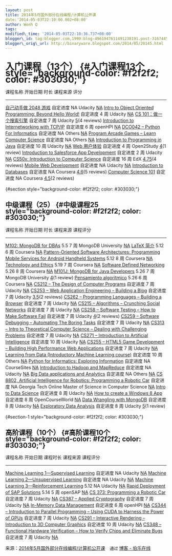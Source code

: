 ```yaml
--- 
layout: post 
title: 2014年5月国外部分在线编程/计算机公开课 
date:'2014-05-03T22:10:00.002+08:00' 
author: Wenh Q
tags:
modified\_time: '2014-05-03T22:10:36.737+08:00' 
blogger\_id: tag:blogger.com,1999:blog-4961947611491238191.post-3167445709229895295
blogger\_orig\_url: http://binaryware.blogspot.com/2014/05/20145.html
---
```


<div dir="ltr"
style="font-size: 14px; line-height: 20px; margin-top: 15px;">

入门课程（13个） {#入门课程13个 style="background-color: #f2f2f2; color: #303030;"}
================

  课程名称                                                                                                                   开始日期   时长    课程来源     评分
  -------------------------------------------------------------------------------------------------------------------------- ---------- ------- ------------ ------------------------------------------------------------------------------------------------------------------------------
  [自己动手做 2048 游戏](https://www.udacity.com/course/ud248)                                                               自定进度   NA      Udacity      [NA](https://www.class-central.com/mooc/1952/udacity-make-your-own-2048#course-reviews)
  [Intro to Object Oriented Programming: Beyond Hello World!](https://www.udacity.com/course/ud036)                          自定进度   4 周    Udacity      [NA](https://www.class-central.com/mooc/2013/udacity-intro-to-object-oriented-programming-beyond-hello-world#course-reviews)
  [CS 101：做一个搜索引擎](http://www.udacity.com/overview/Course/cs101)                                                     自定进度   7 周    Udacity      [5](https://www.class-central.com/mooc/320/udacity-introduction-to-computer-science#course-reviews)(4 reviews)
  [Introduction to Internetworking with TCP/IP](https://openhpi.de/course/internetworking)                                   自定进度   6 周    openHPI      [NA](https://www.class-central.com/mooc/590/openhpi-introduction-to-internetworking-with-tcp-ip#course-reviews)
  [DCO042 – Python For Informatics](https://online.dr-chuck.com/index.php)                                                   自定进度   NA      Others       [NA](https://www.class-central.com/mooc/1010/dco042-python-for-informatics#course-reviews)
  [Program Arcade Games – Learn Computer Science](http://programarcadegames.com/)                                            自定进度   NA      Others       [NA](https://www.class-central.com/mooc/640/program-arcade-games-learn-computer-science#course-reviews)
  [Introduction to Programming in Java](https://www.udacity.com/course/cs046)                                                自定进度   10 周   Udacity      [NA](https://www.class-central.com/mooc/831/udacity-introduction-to-programming-in-java#course-reviews)
  [Web 用户体验](https://www.open2study.com/courses/user-experience-for-the-web)                                             自定进度   4 周    Open2Study   [4](https://www.class-central.com/mooc/904/open2study-user-experience-for-the-web#course-reviews)(1 review)
  [Introduction to Salesforce App Development](https://www.udacity.com/course/ud162)                                         自定进度   2 周    Udacity      [NA](https://www.class-central.com/mooc/1481/udacity-introduction-to-salesforce-app-development#course-reviews)
  [CS50x: Introduction to Computer Science](https://www.edx.org/course/harvardx/harvardx-cs50x-introduction-computer-1022)   自定进度   16 周   EdX          [4.75](https://www.class-central.com/mooc/442/edx-cs50x-introduction-to-computer-science#course-reviews)(4 reviews)
  [Mobile Web Development](https://www.udacity.com/course/cs256)                                                             自定进度   NA      Udacity      [NA](https://www.class-central.com/mooc/1046/udacity-mobile-web-development#course-reviews)
  [Introduction to Databases](https://www.coursera.org/course/db)                                                            自定进度   NA      Coursera     [4.6](https://www.class-central.com/mooc/303/coursera-introduction-to-databases#course-reviews)(5 reviews)
  [Computer Science 101](https://www.coursera.org/course/cs101)                                                              自定进度   NA      Coursera     [4.5](https://www.class-central.com/mooc/375/coursera-computer-science-101#course-reviews)(2 reviews)

 {#section style="background-color: #f2f2f2; color: #303030;"}

中级课程（25） {#中级课程25 style="background-color: #f2f2f2; color: #303030;"}
--------------

  课程名称                                                                                                                                                         开始日期   时长    课程来源                                                    课程评分
  ---------------------------------------------------------------------------------------------------------------------------------------------------------------- ---------- ------- ----------------------------------------------------------- -----------------------------------------------------------------------------------------------------------------------------------------------------------------------------------------------
  [M102: MongoDB for DBAs](https://university.mongodb.com/courses/10gen/M102/2014_may/about)                                                                       5.5        7 周    MongoDB University                                          [NA](https://www.class-central.com/mooc/475/mongodb-university-m102-mongodb-for-dbas#course-reviews)
  [LaTeX 简介](https://www.coursera.org/course/latex)                                                                                                              5.12       6 周    Coursera                                                    [NA](https://www.class-central.com/mooc/1377/coursera-----latex-introduction-to-latex#course-reviews)
  [Pattern-Oriented Software Architectures: Programming Mobile Services for Android Handheld Systems](https://www.coursera.org/course/posa)                        5.12       8 周    Coursera                                                    [NA](https://www.class-central.com/mooc/533/coursera-pattern-oriented-software-architectures-programming-mobile-services-for-android-handheld-systems#course-reviews)
  [Technology and Ethics](https://www.coursera.org/course/techethics)                                                                                              5.19       7 周    Coursera                                                    [NA](https://www.class-central.com/mooc/1529/coursera-technology-and-ethics#course-reviews)
  [Software Defined Networking](https://www.coursera.org/course/sdn)                                                                                               5.26       8 周    Coursera                                                    [NA](https://www.class-central.com/mooc/489/coursera-software-defined-networking#course-reviews)
  [M101J: MongoDB for Java Developers](https://university.mongodb.com/courses/10gen/M101J/2014_may/about)                                                          5.26       7 周    MongoDB University                                          [4](https://www.class-central.com/mooc/599/mongodb-university-m101j-mongodb-for-java-developers#course-reviews)(1 review)
  [Pensamiento algorítmico](https://www.coursera.org/course/pealgoritmico)                                                                                         5.26       6 周    Coursera                                                    [NA](https://www.class-central.com/mooc/1906/coursera-pensamiento-algoritmico#course-reviews)
  [CS212 – The Design of Computer Programs](http://www.udacity.com/overview/Course/cs212)                                                                          自定进度   7 周    Udacity                                                     [NA](https://www.class-central.com/mooc/323/udacity-design-of-computer-programs#course-reviews)
  [CS253 – Web Application Engineering – Building a Blog](http://www.udacity.com/overview/Course/cs253)                                                            自定进度   7 周    Udacity                                                     [3.5](https://www.class-central.com/mooc/324/udacity-web-development#course-reviews)(2 reviews)
  [CS262 – Programming Languages – Building a Browser](http://www.udacity.com/overview/Course/cs262)                                                               自定进度   7 周    Udacity                                                     [NA](https://www.class-central.com/mooc/325/udacity-programming-languages#course-reviews)
  [CS215 – Algorithms – Crunching Social Networks](http://www.udacity.com/overview/Course/cs215/CourseRev/1)                                                       自定进度   7 周    Udacity                                                     [NA](https://www.class-central.com/mooc/364/udacity-algorithms#course-reviews)
  [CS258 – Software Testing – How to Make Software Fail](http://www.udacity.com/overview/Course/cs258/CourseRev/1)                                                 自定进度   7 周    Udacity                                                     [4](https://www.class-central.com/mooc/365/udacity-software-testing#course-reviews)(2 reviews)
  [CS259 – Software Debugging – Automating The Boring Tasks](http://www.udacity.com/overview/Course/cs259/CourseRev/1)                                             自定进度   7 周    Udacity                                                     [NA](https://www.class-central.com/mooc/457/udacity-software-debugging#course-reviews)
  [CS313 – Intro to Theoretical Computer Science – Dealing with Challenging Problems](http://www.udacity.com/overview/Course/cs313/CourseRev/1)                    自定进度   7 周    Udacity                                                     [NA](https://www.class-central.com/mooc/455/udacity-intro-to-theoretical-computer-science#course-reviews)
  [CS271 – Introduction to Artificial Intelligence](http://www.udacity.com/overview/Course/cs271/CourseRev/1)                                                      自定进度   10 周   Udacity                                                     [NA](https://www.class-central.com/mooc/592/udacity-introduction-to-artificial-intelligence#course-reviews)
  [CS255 – HTML5 Game Development – Building High Performance Web Applications](http://www.udacity.com/overview/Course/cs255/CourseRev/1)                          自定进度   7 周    Udacity                                                     [NA](https://www.class-central.com/mooc/551/udacity-html5-game-development#course-reviews)
  [Learning from Data (Introductory Machine Learning course)](http://work.caltech.edu/telecourse.html)                                                             自定进度   10 周   Others                                                      [NA](https://www.class-central.com/mooc/366/learning-from-data-introductory-machine-learning-course#course-reviews)
  [Python for Informatics: Exploring Information](https://www.coursesites.com/webapps/Bb-sites-course-creation-BBLEARN/courseHomepage.htmlx?course_id=_250824_1)   自定进度   NA      CourseSites                                                 [NA](https://www.class-central.com/mooc/795/coursesites-python-for-informatics-exploring-information#course-reviews)
  [Introduction to Hadoop and MapReduce](https://www.udacity.com/course/ud617)                                                                                     自定进度   NA      Udacity                                                     [NA](https://www.class-central.com/mooc/1470/udacity-introduction-to-hadoop-and-mapreduce#course-reviews)
  [Big Data applications and Analytics](https://bigdatacourse.appspot.com/)                                                                                        自定进度   NA      Others                                                      [NA](https://www.class-central.com/mooc/1948/big-data-applications-and-analytics#course-reviews)
  [CS 8802, Artificial Intelligence for Robotics: Programming a Robotic Car](https://www.udacity.com/course/cs373)                                                 自定进度   NA      Georgia Tech Online Master of Science in Computer Science   [NA](https://www.class-central.com/mooc/1021/georgia-tech-online-master-of-science-in-computer-science-cs-8802-artificial-intelligence-for-robotics-programming-a-robotic-car#course-reviews)
  [Intro to Data Science](https://www.udacity.com/course/ud359)                                                                                                    自定进度   8 周    Udacity                                                     [NA](https://www.class-central.com/mooc/1480/udacity-intro-to-data-science#course-reviews)
  [How to create a Windows 8 App](http://www.opencourseworld.de/pages/coursedescription.jsf?courseId=487693)                                                       自定进度   8 周    OpenCourseWorld                                             [NA](https://www.class-central.com/mooc/1788/opencourseworld-how-to-create-a-windows-8-app#course-reviews)
  [Data Wrangling with MongoDB](https://www.udacity.com/course/ud032)                                                                                              自定进度   8 周    Udacity                                                     [NA](https://www.class-central.com/mooc/1479/udacity-data-wrangling-with-mongodb#course-reviews)
  [Exploratory Data Analysis](https://www.udacity.com/course/ud651)                                                                                                自定进度   8 周    Udacity                                                     [5](https://www.class-central.com/mooc/1478/udacity-exploratory-data-analysis#course-reviews)(1 review)

 {#section-1 style="background-color: #f2f2f2; color: #303030;"}

高阶课程（10个） {#高阶课程10个 style="background-color: #f2f2f2; color: #303030;"}
----------------

  课程名称                                                                                                                                             开始日期   课程时长   课程来源   课程评分
  ---------------------------------------------------------------------------------------------------------------------------------------------------- ---------- ---------- ---------- ----------------------------------------------------------------------------------------------------------------
  [Machine Learning 1—Supervised Learning](https://www.udacity.com/course/ud675)                                                                       自定进度   NA         Udacity    [NA](https://www.class-central.com/mooc/1847/udacity-machine-learning-1-supervised-learning#course-reviews)
  [Machine Learning 2—Unsupervised Learning](https://www.udacity.com/course/ud741)                                                                     自定进度   NA         Udacity    [NA](https://www.class-central.com/mooc/1848/udacity-machine-learning-2-unsupervised-learning#course-reviews)
  [Machine Learning 3—Reinforcement Learning](https://www.udacity.com/course/ud820)                                                                    5.12       NA         Udacity    [NA](https://www.class-central.com/mooc/1849/udacity-machine-learning-3-reinforcement-learning#course-reviews)
  [Rapid Deployment of SAP Solutions](https://open.sap.com/course/rds1)                                                                                5.14       5 周       openSAP    [NA](https://www.class-central.com/mooc/2018/opensap-rapid-deployment-of-sap-solutions#course-reviews)
  [CS 373: Programming a Robotic Car](http://www.udacity.com/overview/Course/cs373)                                                                    自定进度   7 周       Udacity    [NA](https://www.class-central.com/mooc/319/udacity-artificial-intelligence-for-robotics#course-reviews)
  [CS387 – Applied Cryptography](http://www.udacity.com/overview/Course/cs387)                                                                         自定进度   7 周       Udacity    [NA](https://www.class-central.com/mooc/326/udacity-cs387-applied-cryptography#course-reviews)
  [In-Memory Data Management](https://openhpi.de/course/inmemorydatabases)                                                                             自定进度   6 周       openHPI    [NA](https://www.class-central.com/mooc/465/openhpi-in-memory-data-management#course-reviews)
  [CS344 – Introduction to Parallel Programming – Using CUDA to Harness the Power of GPUs](http://www.udacity.com/overview/Course/cs344/CourseRev/1)   自定进度   7 周       Udacity    [NA](https://www.class-central.com/mooc/549/udacity-intro-to-parallel-programming#course-reviews)
  [CS291 – Interactive Rendering – Introduction to 3D Computer Graphics](http://www.udacity.com/overview/Course/cs291/CourseRev/1)                     自定进度   10 周      Udacity    [NA](https://www.class-central.com/mooc/552/udacity-interactive-3d-graphics#course-reviews)
  [CS348 – Functional Hardware Verification – How to Verify Chips and Eliminate Bugs](http://www.udacity.com/overview/Course/cs348/CourseRev/1)        自定进度   7 周       Udacity    [NA](https://www.class-central.com/mooc/550/udacity-functional-hardware-verification#course-reviews)

<div style="background-color: #f2f2f2; color: #303030;">




</div>

<div>

来源：[2014年5月国外部分在线编程/计算机公开课](http://blog.jobbole.com/66721/)<span
style="font-size: small; line-height: normal;">    </span><span
style="font-size: small; line-height: normal;">通过 </span>[博客 -
伯乐在线](http://blog.jobbole.com/)

</div>

<div style="background-color: #f2f2f2; color: #303030;">

<div>

</div>

</div>

</div>
